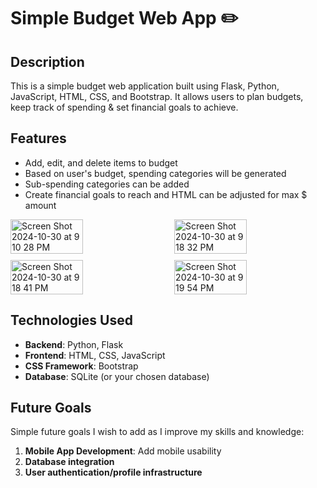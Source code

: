 # <i class="ri-money-dollar-circle-line"></i> **Simple Budget Web App** ✏️

## **Description**

This is a simple budget web application built using Flask, Python, JavaScript, HTML, CSS, and Bootstrap. It allows users to plan budgets, keep track of spending & set financial goals to achieve.

## **Features**

- Add, edit, and delete items to budget
- Based on user's budget, spending categories will be generated
- Sub-spending categories can be added
- Create financial goals to reach and HTML can be adjusted for max $ amount

<div style="display: flex; flex-wrap: wrap; justify-content: space-between; gap: 10px;">
  <img width="48%" alt="Screen Shot 2024-10-30 at 9 10 28 PM" src="https://github.com/user-attachments/assets/dcce900d-583d-4b75-8789-961e125e952f">
  <img width="48%" alt="Screen Shot 2024-10-30 at 9 18 32 PM" src="https://github.com/user-attachments/assets/470fe38c-a8bc-4056-bdd9-b19467f627c1">
  <img width="48%" alt="Screen Shot 2024-10-30 at 9 18 41 PM" src="https://github.com/user-attachments/assets/cad0ddef-799c-42b9-a717-b2db646165ea">
  <img width="48%" alt="Screen Shot 2024-10-30 at 9 19 54 PM" src="https://github.com/user-attachments/assets/3f38edaa-b65a-4ea7-ae0b-c48e00584f13">
</div>

## **Technologies Used**

- **Backend**: Python, Flask
- **Frontend**: HTML, CSS, JavaScript
- **CSS Framework**: Bootstrap
- **Database**: SQLite (or your chosen database)

## **Future Goals**

Simple future goals I wish to add as I improve my skills and knowledge:

1. **Mobile App Development**: Add mobile usability
2. **Database integration**
3. **User authentication/profile infrastructure**
